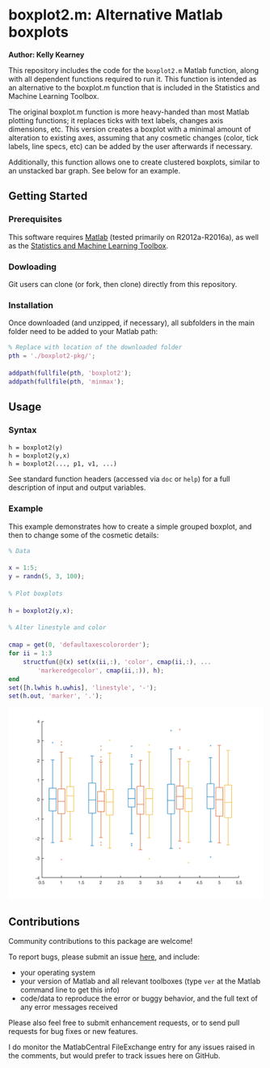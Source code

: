 # boxplot2.m: Alternative Matlab boxplots
**Author: Kelly Kearney**


This repository includes the code for the `boxplot2.m` Matlab function, along with all dependent functions required to run it.  This function is intended as an alternative to the boxplot.m function that is included in the Statistics and Machine Learning Toolbox. 

The original boxplot.m function is more heavy-handed than most Matlab plotting functions; it replaces ticks with text labels, changes axis dimensions, etc. This version creates a boxplot with a minimal amount of alteration to existing axes, assuming that any cosmetic changes (color, tick labels, line specs, etc) can be added by the user afterwards if necessary.  

Additionally, this function allows one to create clustered boxplots, similar to an unstacked bar graph.  See below for an example.

## Getting Started

### Prerequisites

This software requires [Matlab](http://www.mathworks.com/products/matlab/) (tested primarily on R2012a-R2016a), as well as the [Statistics and Machine Learning Toolbox](http://www.mathworks.com/products/statistics/).

### Dowloading

Git users can clone (or fork, then clone) directly from this repository.

<!-- Alternatively, you may download a zipped version of this code either from this page or from the [boxplot2.m entry](http://www.mathworks.com/matlabcentral/fileexchange/...) on the MatlabCentral FileExchange. The File Exchange entry is updated daily from this repository. -->

### Installation

Once downloaded (and unzipped, if necessary), all subfolders in the main folder need to be added to your Matlab path:

```matlab
% Replace with location of the downloaded folder
pth = './boxplot2-pkg/';

addpath(fullfile(pth, 'boxplot2'); 
addpath(fullfile(pth, 'minmax'); 
```

## Usage

### Syntax

```
h = boxplot2(y)
h = boxplot2(y,x)
h = boxplot2(..., p1, v1, ...)
```

See standard function headers (accessed via `doc` or `help`) for a full description of input and output variables.

### Example

This example demonstrates how to create a simple grouped boxplot, and then to change some of the cosmetic details:

```matlab
% Data

x = 1:5;
y = randn(5, 3, 100);

% Plot boxplots

h = boxplot2(y,x);

% Alter linestyle and color

cmap = get(0, 'defaultaxescolororder');
for ii = 1:3
    structfun(@(x) set(x(ii,:), 'color', cmap(ii,:), ...
        'markeredgecolor', cmap(ii,:)), h);
end
set([h.lwhis h.uwhis], 'linestyle', '-');
set(h.out, 'marker', '.');
```

![boxplot2 example](./boxplot2_readme.png)

## Contributions

Community contributions to this package are welcome!

To report bugs, please submit an issue [here](https://github.com/kakearney/boxplot2-pkg/issues), and include:

- your operating system
- your version of Matlab and all relevant toolboxes (type `ver` at the Matlab command line to get this info)
- code/data to reproduce the error or buggy behavior, and the full text of any error messages received

Please also feel free to submit enhancement requests, or to send pull requests for bug fixes or new features.

I do monitor the MatlabCentral FileExchange entry for any issues raised in the comments, but would prefer to track issues here on GitHub.
